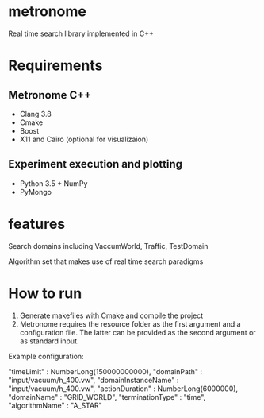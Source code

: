 # metronome

Real time search library implemented in C++

# Requirements

## Metronome C++

* Clang 3.8
* Cmake
* Boost
* X11 and Cairo (optional for visualizaion)

## Experiment execution and plotting

* Python 3.5 + NumPy
* PyMongo

# features

Search domains including VaccumWorld, Traffic, TestDomain

Algorithm set that makes use of real time search paradigms 

# How to run

1. Generate makefiles with Cmake and compile the project
2. Metronome requires the resource folder as the first argument and a configuration file. The latter can be provided
as the second argument or as standard input.

Example configuration:

"timeLimit" : NumberLong(150000000000),
"domainPath" : "input/vacuum/h_400.vw",
"domainInstanceName" : "input/vacuum/h_400.vw",
"actionDuration" : NumberLong(6000000),
"domainName" : "GRID_WORLD",
"terminationType" : "time",
"algorithmName" : "A_STAR"
